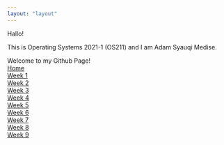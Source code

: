 ```yaml
---
layout: "layout"
---
```


Hallo!

This is Operating Systems 2021-1 (OS211) and I am Adam Syauqi Medise.

Welcome to my Github Page!<br>[Home](index.md)<br>[Week 1](w01.md)<br>[Week 2](w02.md)
<br>[Week 3](w03.md)<br>[Week 4](w04.md)<br>[Week 5](w05.md)<br>[Week 6](w06.md)<br>[Week 7](w07.md)<br>[Week 8](w08.md)<br>[Week 9](w09.md)


